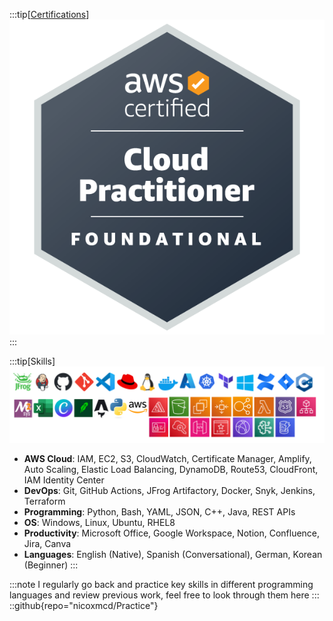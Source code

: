 :::tip[[Certifications](https://www.credly.com/badges/e7d906e6-75b4-4b7c-8f1d-41f9d9e4c913/public_url)]
![AWS Cloud Practitioner Cert](./CCP.png)
:::

:::tip[Skills]
![My Skills](./myskills.png)

- **AWS Cloud**: IAM, EC2, S3, CloudWatch, Certificate Manager, Amplify, Auto Scaling, Elastic Load Balancing, DynamoDB, Route53, CloudFront, IAM Identity Center
- **DevOps**: Git, GitHub Actions, JFrog Artifactory, Docker, Snyk, Jenkins, Terraform
- **Programming**: Python, Bash, YAML, JSON, C++, Java, REST APIs
- **OS**: Windows, Linux, Ubuntu, RHEL8
- **Productivity**: Microsoft Office, Google Workspace, Notion, Confluence, Jira, Canva
- **Languages**: English (Native), Spanish (Conversational), German, Korean (Beginner)
:::

:::note
I regularly go back and practice key skills in different programming languages and review previous work, feel free to look through them here
:::
::github{repo="nicoxmcd/Practice"}


